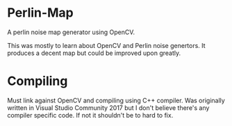 # Perlin-Map
A perlin noise map generator using OpenCV.

This was mostly to learn about OpenCV and Perlin noise genertors.
It produces a decent map but could be improved upon greatly.

# Compiling
Must link against OpenCV and compiling using C++ compiler.
Was originally written in Visual Studio Community 2017 but I don't believe there's any compiler specific code.
If not it shouldn't be to hard to fix.
